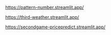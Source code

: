 https://pattern-number.streamlit.app/

https://third-weather.streamlit.app/

https://secondgame-pricepredict.streamlit.app/
